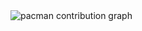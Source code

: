 <picture>
  <source media="(prefers-color-scheme: dark)" srcset="https://raw.githubusercontent.com/haseeb-developer/haseeb-developer/output/pacman-contribution-graph-dark.svg">
  <source media="(prefers-color-scheme: light)" srcset="https://raw.githubusercontent.com/haseeb-developer/haseeb-developer/output/pacman-contribution-graph.svg">
  <img alt="pacman contribution graph" src="https://raw.githubusercontent.com/haseeb-developer/haseeb-developer/output/pacman-contribution-graph.svg">
</picture>

###
